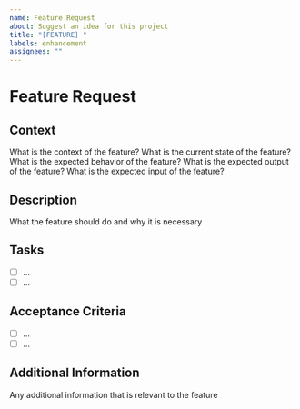 ```yaml
---
name: Feature Request
about: Suggest an idea for this project
title: "[FEATURE] "
labels: enhancement
assignees: ""
---
```


# Feature Request

## Context

What is the context of the feature?
What is the current state of the feature?
What is the expected behavior of the feature?
What is the expected output of the feature?
What is the expected input of the feature?

## Description

What the feature should do and why it is necessary

## Tasks

- [ ] ...
- [ ] ...

## Acceptance Criteria

- [ ] ...
- [ ] ...

## Additional Information

Any additional information that is relevant to the feature
